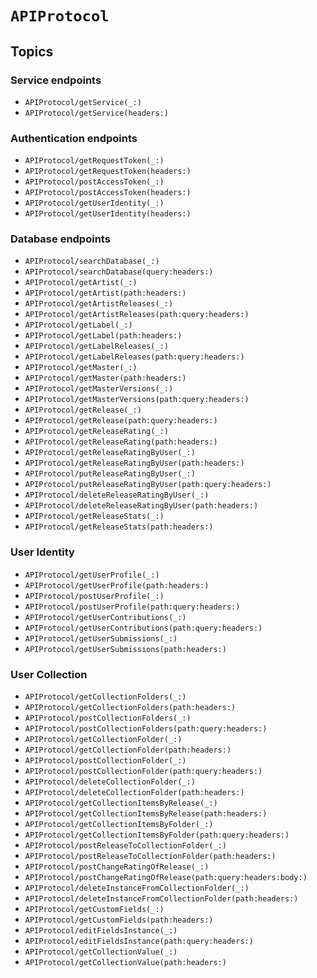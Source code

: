 # ``APIProtocol``

## Topics

### Service endpoints

- ``APIProtocol/getService(_:)``
- ``APIProtocol/getService(headers:)``

### Authentication endpoints

- ``APIProtocol/getRequestToken(_:)``
- ``APIProtocol/getRequestToken(headers:)``
- ``APIProtocol/postAccessToken(_:)``
- ``APIProtocol/postAccessToken(headers:)``
- ``APIProtocol/getUserIdentity(_:)``
- ``APIProtocol/getUserIdentity(headers:)``

### Database endpoints

- ``APIProtocol/searchDatabase(_:)``
- ``APIProtocol/searchDatabase(query:headers:)``
- ``APIProtocol/getArtist(_:)``
- ``APIProtocol/getArtist(path:headers:)``
- ``APIProtocol/getArtistReleases(_:)``
- ``APIProtocol/getArtistReleases(path:query:headers:)``
- ``APIProtocol/getLabel(_:)``
- ``APIProtocol/getLabel(path:headers:)``
- ``APIProtocol/getLabelReleases(_:)``
- ``APIProtocol/getLabelReleases(path:query:headers:)``
- ``APIProtocol/getMaster(_:)``
- ``APIProtocol/getMaster(path:headers:)``
- ``APIProtocol/getMasterVersions(_:)``
- ``APIProtocol/getMasterVersions(path:query:headers:)``
- ``APIProtocol/getRelease(_:)``
- ``APIProtocol/getRelease(path:query:headers:)``
- ``APIProtocol/getReleaseRating(_:)``
- ``APIProtocol/getReleaseRating(path:headers:)``
- ``APIProtocol/getReleaseRatingByUser(_:)``
- ``APIProtocol/getReleaseRatingByUser(path:headers:)``
- ``APIProtocol/putReleaseRatingByUser(_:)``
- ``APIProtocol/putReleaseRatingByUser(path:query:headers:)``
- ``APIProtocol/deleteReleaseRatingByUser(_:)``
- ``APIProtocol/deleteReleaseRatingByUser(path:headers:)``
- ``APIProtocol/getReleaseStats(_:)``
- ``APIProtocol/getReleaseStats(path:headers:)``

### User Identity

- ``APIProtocol/getUserProfile(_:)``
- ``APIProtocol/getUserProfile(path:headers:)``
- ``APIProtocol/postUserProfile(_:)``
- ``APIProtocol/postUserProfile(path:query:headers:)``
- ``APIProtocol/getUserContributions(_:)``
- ``APIProtocol/getUserContributions(path:query:headers:)``
- ``APIProtocol/getUserSubmissions(_:)``
- ``APIProtocol/getUserSubmissions(path:headers:)``

### User Collection

- ``APIProtocol/getCollectionFolders(_:)``
- ``APIProtocol/getCollectionFolders(path:headers:)``
- ``APIProtocol/postCollectionFolders(_:)``
- ``APIProtocol/postCollectionFolders(path:query:headers:)``
- ``APIProtocol/getCollectionFolder(_:)``
- ``APIProtocol/getCollectionFolder(path:headers:)``
- ``APIProtocol/postCollectionFolder(_:)``
- ``APIProtocol/postCollectionFolder(path:query:headers:)``
- ``APIProtocol/deleteCollectionFolder(_:)``
- ``APIProtocol/deleteCollectionFolder(path:headers:)``
- ``APIProtocol/getCollectionItemsByRelease(_:)``
- ``APIProtocol/getCollectionItemsByRelease(path:headers:)``
- ``APIProtocol/getCollectionItemsByFolder(_:)``
- ``APIProtocol/getCollectionItemsByFolder(path:query:headers:)``
- ``APIProtocol/postReleaseToCollectionFolder(_:)``
- ``APIProtocol/postReleaseToCollectionFolder(path:headers:)``
- ``APIProtocol/postChangeRatingOfRelease(_:)``
- ``APIProtocol/postChangeRatingOfRelease(path:query:headers:body:)``
- ``APIProtocol/deleteInstanceFromCollectionFolder(_:)``
- ``APIProtocol/deleteInstanceFromCollectionFolder(path:headers:)``
- ``APIProtocol/getCustomFields(_:)``
- ``APIProtocol/getCustomFields(path:headers:)``
- ``APIProtocol/editFieldsInstance(_:)``
- ``APIProtocol/editFieldsInstance(path:query:headers:)``
- ``APIProtocol/getCollectionValue(_:)``
- ``APIProtocol/getCollectionValue(path:headers:)``